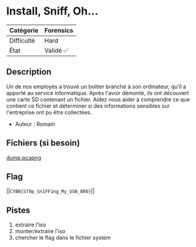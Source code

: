 # Install, Sniff, Oh...

| Catégorie  | Forensics |
|------------|-----------|
| Difficulté | Hard    |
| État       |  Validé ✅     |
## Description

Un de nos employés a trouvé un boîtier branché à son ordinateur, qu'il a apporté au service informatique. Après l'avoir démonté, ils ont découvert une carte SD contenant un fichier. 
Aidez nous aider à comprendre ce que contient ce fichier et déterminer si des informations sensibles sur l'entreprise ont pu être collectées.

- Auteur : Romain

## Fichiers (si besoin)
[dump.pcapng](https://files.cybernight-c.tf/dump.pcapng)


## Flag
||`CYBN{ST0p_Sn1FF1ng_My_USB_BR0}`||

## Pistes
1. extraire l'iso
2. monter/extraire l'iso
3. chercher le flag dans le fichier system
